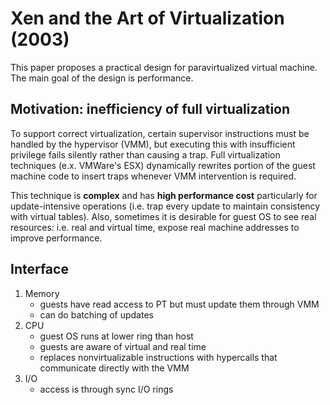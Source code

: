 # Xen and the Art of Virtualization (2003) 
This paper proposes a practical design for paravirtualized virtual machine. The main goal of the design is performance. 

## Motivation: inefficiency of full virtualization 
To support correct virtualization, certain supervisor instructions must be handled by the hypervisor (VMM), but executing this with insufficient privilege fails silently rather than causing a trap. Full virtualization techniques (e.x. VMWare's ESX) dynamically rewrites portion of the guest machine code to insert traps whenever VMM intervention is required. 

This technique is **complex** and has **high performance cost** particularly for update-intensive operations (i.e. trap every update to maintain consistency with virtual tables). Also, sometimes it is desirable for guest OS to see real resources: i.e. real and virtual time, expose real machine addresses to improve performance. 

## Interface 
1. Memory 
   *  guests have read access to PT but must update them through VMM 
   *  can do batching of updates 
2. CPU
   *  guest OS runs at lower ring than host
   *  guests are aware of virtual and real time
   *  replaces nonvirtualizable instructions with hypercalls that communicate directly with the VMM 
3. I/O
   *  access is through sync I/O rings 
